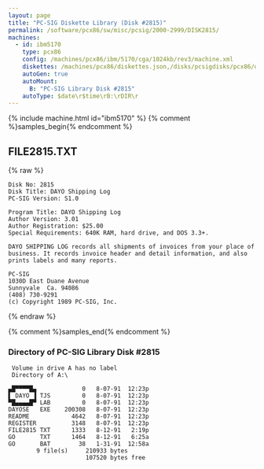 ```yaml
---
layout: page
title: "PC-SIG Diskette Library (Disk #2815)"
permalink: /software/pcx86/sw/misc/pcsig/2000-2999/DISK2815/
machines:
  - id: ibm5170
    type: pcx86
    config: /machines/pcx86/ibm/5170/cga/1024kb/rev3/machine.xml
    diskettes: /machines/pcx86/diskettes.json,/disks/pcsigdisks/pcx86/diskettes.json
    autoGen: true
    autoMount:
      B: "PC-SIG Library Disk #2815"
    autoType: $date\r$time\rB:\rDIR\r
---
```


{% include machine.html id="ibm5170" %}
{% comment %}samples_begin{% endcomment %}

## FILE2815.TXT

{% raw %}
```
Disk No: 2815                                                           
Disk Title: DAYO Shipping Log                                           
PC-SIG Version: S1.0                                                    
                                                                        
Program Title: DAYO Shipping Log                                        
Author Version: 3.01                                                    
Author Registration: $25.00                                             
Special Requirements: 640K RAM, hard drive, and DOS 3.3+.               
                                                                        
DAYO SHIPPING LOG records all shipments of invoices from your place of  
business. It records invoice header and detail information, and also    
prints labels and many reports.                                         
                                                                        
PC-SIG                                                                  
1030D East Duane Avenue                                                 
Sunnyvale  Ca. 94086                                                    
(408) 730-9291                                                          
(c) Copyright 1989 PC-SIG, Inc.                                         
```
{% endraw %}

{% comment %}samples_end{% endcomment %}

### Directory of PC-SIG Library Disk #2815

     Volume in drive A has no label
     Directory of A:\

    ▄█▀▀▀▀█▄             0   8-07-91  12:23p
    ▌ DAYO ▐ TJS         0   8-07-91  12:23p
    ▀█▄▄▄▄█▀ LAB         0   8-07-91  12:23p
    DAYOSE   EXE    200308   8-07-91  12:23p
    README            4642   8-07-91  12:23p
    REGISTER          3148   8-07-91  12:23p
    FILE2815 TXT      1333   8-12-91   2:19p
    GO       TXT      1464   8-12-91   6:25a
    GO       BAT        38   1-31-91  12:58a
            9 file(s)     210933 bytes
                          107520 bytes free
